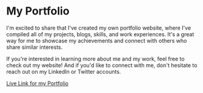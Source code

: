 # My Portfolio

I'm excited to share that I've created my own portfolio website, where I've compiled all of my projects, blogs, skills, and work experiences. It's a great way for me to showcase my achievements and connect with others who share similar interests.

If you're interested in learning more about me and my work, feel free to check out my website! And if you'd like to connect with me, don't hesitate to reach out on my LinkedIn or Twitter accounts.

[Live Link for my Portfolio](https://manishmk.netlify.app/)
